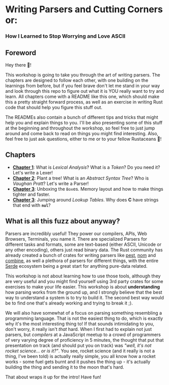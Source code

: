 # Writing Parsers and Cutting Corners or:

### How I Learned to Stop Worrying and Love ASCII

## Foreword

Hey there 👋!

This workshop is going to take you through the art of writing parsers. The chapters are designed to follow each other, with one building on the learnings from before, but if you feel brave don't let me stand in your way and look through this repo to figure out what it is YOU really want to try and learn. All chapters come with a README like this one, which should make this a pretty straight forward process, as well as an exercise in writing Rust code that should help you figure this stuff out.

The READMEs also contain a bunch of different tips and tricks that might help you and explain things to you. I'll be also presenting some of this stuff at the beginning and throughout the workshop, so feel free to just jump around and come back to read on things you might find interesting. Also, feel free to just ask questions, either to me or to your fellow Rustaceans 🦀!

## Chapters

* [**Chapter 1**](chapter_1): What is *Lexical Analysis*? What is a *Token*? Do you need it? Let's write a Lexer!
* [**Chapter 2**](chapter_2): Plant a tree! What is an *Abstract Syntax Tree*? Who is *Vaughan Pratt*? Let's write a Parser!
* [**Chapter 3**](chapter_3): Unboxing the `Box`es. Memory layout and how to make things tighter and faster.
* [**Chapter 3**](chapter_4): Jumping around *Lookup Tables*. Why does **C** have strings that end with **`nul`**?

## What is all this fuzz about anyway?

Parsers are incredibly useful! They power our compilers, APIs, Web Browsers, Terminals, you name it. There are specialized Parsers for different tasks and formats, some are text-based (either ASCII, Unicode or any other encoding), others just read binary data. The Rust community has already created a bunch of crates for writing parsers like [pest](https://crates.io/crates/pest), [nom](https://crates.io/crates/nom) and [combine](https://crates.io/crates/combine), as well a plethora of parsers for different things, with the entire [Serde](https://crates.io/crates/serde) ecosystem being a great start for anything pure-data related.

This workshop is not about learning how to use those tools, although they are very useful and you might find yourself using 3rd party crates for some exercises to make your life easier. This workshop is about **understanding** how parsing works from the ground up, and I strongly believe that the best way to understand a system is to try to build it. The second best way would be to find one that's already working and trying to break it ;).

We will also have somewhat of a focus on parsing something resembling a programming language. That is not the easiest thing to do, which is exactly why it's the most interesting thing to! If that sounds intimidating to you, don't worry, it really isn't *that* hard. When I first had to explain not just parsers, but *compilers* at a JavaScript meetup to a crowd of programmers of very varying degree of proficiency in 5 minutes, the thought that put that presentation on track (and should put you on track) was _"well, it's not rocket science... or is it?"_. You see, rocket science (and it really is not a thing, I've been told) is actually really simple, you all know how a rocket works - some fuel gets burnt and it pushes the thing up - it's actually building the thing and sending it to the moon that's hard.

That about wraps it up for the intro! Have fun!
